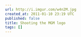 ```yaml
---
url: http://i.imgur.com/w4n2M.jpg
created_at: 2011-01-10 23:19 UTC
published: false
title: Shooting the MGM logo
tags: []
---
```



